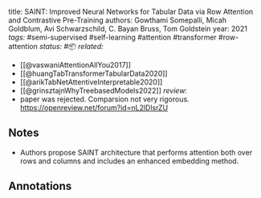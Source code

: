 
title: SAINT: Improved Neural Networks for Tabular Data via Row Attention and Contrastive Pre-Training
authors: Gowthami Somepalli, Micah Goldblum, Avi Schwarzschild, C. Bayan Bruss, Tom Goldstein
year: 2021
*tags:* #semi-supervised #self-learning #attention #transformer #row-attention
*status:* #📦 
*related:*
- [[@vaswaniAttentionAllYou2017]]
- [[@huangTabTransformerTabularData2020]]
- [[@arikTabNetAttentiveInterpretable2020]]
- [[@grinsztajnWhyTreebasedModels2022]]
*review:*
- paper was rejected. Comparsion not very rigorous. https://openreview.net/forum?id=nL2lDlsrZU

## Notes 
- Authors propose SAINT architecture that performs attention both over rows and columns and includes an enhanced embedding method.

## Annotations

